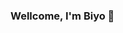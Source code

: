 ### Wellcome, I'm Biyo 👋

<!--
**PabloEscales/pabloescales** is a ✨ _special_ ✨ repository because its `README.md` (this file) appears on your GitHub profile.

💎 I am currently studying and working on new technologies. 
